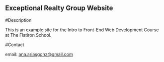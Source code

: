 Exceptional Realty Group Website
---

#Description

This is an example site for the Intro to Front-End Web Development Course at The Flatiron School.

#Contact

email: ana.ariasgonz@gmail.com
